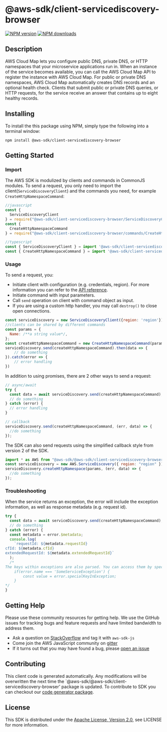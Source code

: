 # @aws-sdk/client-servicediscovery-browser

[![NPM version](https://img.shields.io/npm/v/@aws-sdk/client-servicediscovery-browser/preview.svg)](https://www.npmjs.com/package/@aws-sdk/client-servicediscovery-browser)
[![NPM downloads](https://img.shields.io/npm/dm/@aws-sdk/client-servicediscovery-browser.svg)](https://www.npmjs.com/package/@aws-sdk/client-servicediscovery-browser)

## Description

<p>AWS Cloud Map lets you configure public DNS, private DNS, or HTTP namespaces that your microservice applications run in. When an instance of the service becomes available, you can call the AWS Cloud Map API to register the instance with AWS Cloud Map. For public or private DNS namespaces, AWS Cloud Map automatically creates DNS records and an optional health check. Clients that submit public or private DNS queries, or HTTP requests, for the service receive an answer that contains up to eight healthy records. </p>

## Installing

To install the this package using NPM, simply type the following into a terminal window:

```
npm install @aws-sdk/client-servicediscovery-browser
```

## Getting Started

### Import

The AWS SDK is modulized by clients and commands in CommonJS modules. To send a request, you only need to import the client(`ServiceDiscoveryClient`) and the commands you need, for example `CreateHttpNamespaceCommand`:

```javascript
//javascript
const {
  ServiceDiscoveryClient
} = require("@aws-sdk/client-servicediscovery-browser/ServiceDiscoveryClient");
const {
  CreateHttpNamespaceCommand
} = require("@aws-sdk/client-servicediscovery-browser/commands/CreateHttpNamespaceCommand");
```

```javascript
//typescript
const { ServiceDiscoveryClient } = import '@aws-sdk/client-servicediscovery-browser/ServiceDiscoveryClient';
const { CreateHttpNamespaceCommand } = import '@aws-sdk/client-servicediscovery-browser/commands/CreateHttpNamespaceCommand';
```

### Usage

To send a request, you:

- Initiate client with configuration (e.g. credentials, region). For more information you can refer to the [API reference][].
- Initiate command with input parameters.
- Call `send` operation on client with command object as input.
- If you are using a custom http handler, you may call `destroy()` to close open connections.

```javascript
const serviceDiscovery = new ServiceDiscoveryClient({region: 'region'});
//clients can be shared by different commands
const params = {
  Name: /**a string value*/,
};
const createHttpNamespaceCommand = new CreateHttpNamespaceCommand(params);
serviceDiscovery.send(createHttpNamespaceCommand).then(data => {
    // do something
}).catch(error => {
    // error handling
})
```

In addition to using promises, there are 2 other ways to send a request:

```javascript
// async/await
try {
  const data = await serviceDiscovery.send(createHttpNamespaceCommand);
  // do something
} catch (error) {
  // error handling
}
```

```javascript
// callback
serviceDiscovery.send(createHttpNamespaceCommand, (err, data) => {
  //do something
});
```

The SDK can also send requests using the simplified callback style from version 2 of the SDK.

```javascript
import * as AWS from "@aws-sdk/@aws-sdk/client-servicediscovery-browser/ServiceDiscovery";
const serviceDiscovery = new AWS.ServiceDiscovery({ region: "region" });
serviceDiscovery.createHttpNamespace(params, (err, data) => {
  //do something
});
```

### Troubleshooting

When the service returns an exception, the error will include the exception information, as well as response metadata (e.g. request id).

```javascript
try {
  const data = await serviceDiscovery.send(createHttpNamespaceCommand);
  // do something
} catch (error) {
  const metadata = error.$metadata;
  console.log(
    `requestId: ${metadata.requestId}
cfId: ${metadata.cfId}
extendedRequestId: ${metadata.extendedRequestId}`
  );
  /*
The keys within exceptions are also parsed. You can access them by specifying exception names:
    if(error.name === 'SomeServiceException') {
        const value = error.specialKeyInException;
    }
*/
}
```

## Getting Help

Please use these community resources for getting help. We use the GitHub issues for tracking bugs and feature requests and have limited bandwidth to address them.

- Ask a question on [StackOverflow](https://stackoverflow.com/questions/tagged/aws-sdk-js) and tag it with `aws-sdk-js`
- Come join the AWS JavaScript community on [gitter](https://gitter.im/aws/aws-sdk-js-v3)
- If it turns out that you may have found a bug, please [open an issue](https://github.com/aws/aws-sdk-js-v3/issues)

## Contributing

This client code is generated automatically. Any modifications will be overwritten the next time the `@aws-sdk/@aws-sdk/client-servicediscovery-browser' package is updated. To contribute to SDK you can checkout our [code generator package][].

## License

This SDK is distributed under the
[Apache License, Version 2.0](http://www.apache.org/licenses/LICENSE-2.0),
see LICENSE for more information.

[code generator package]: https://github.com/aws/aws-sdk-js-v3/tree/master/packages/service-types-generator
[api reference]: https://docs.aws.amazon.com/AWSJavaScriptSDK/latest/
